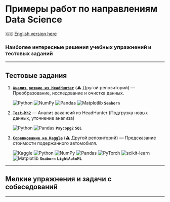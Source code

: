 # Примеры работ по направлениям Data Science #

:gb: [English version here](README.md)

### Наиболее интересные решения учебных упражнений и тестовых заданий ###

----

## Тестовые задания ##

1. [**`Анализ резюме из HeadHunter`**](https://github.com/stalkspectrum/sf-ds-course-all/tree/master/01-20-PROJECT-1)&nbsp;(:warning:&nbsp;Другой&nbsp;репозиторий)&nbsp;&mdash;
Преобразование, исследование и очистка данных.

    ![Python](https://img.shields.io/badge/python-3670A0?style=plastic&logo=python&logoColor=ffdd54)
    ![NumPy](https://img.shields.io/badge/numpy-%23013243.svg?style=plastic&logo=numpy&logoColor=white)
    ![Pandas](https://img.shields.io/badge/pandas-%23150458.svg?style=plastic&logo=pandas&logoColor=white)
    ![Matplotlib](https://img.shields.io/badge/Matplotlib-%23ffffff.svg?style=plastic&logo=Matplotlib&logoColor=black)
    **`Seaborn`**

2. [**`Test-hh2`**](https://github.com/wildfielded/samples-ds/tree/master/Test-hh2)&nbsp;&mdash;
Анализ вакансий из HeadHunter (Подгрузка новых данных, уточнение анализа)

    ![Python](https://img.shields.io/badge/python-3670A0?style=plastic&logo=python&logoColor=ffdd54)
    ![Pandas](https://img.shields.io/badge/pandas-%23150458.svg?style=plastic&logo=pandas&logoColor=white)
    **`Psycopg2`**
    **`SQL`**

3. [**`Соревнование на Kaggle`**](https://github.com/stalkspectrum/sf-ds-course-all/tree/master/03-37-KAGGLE-0)&nbsp;(:warning:&nbsp;Другой&nbsp;репозиторий)&nbsp;&mdash;
Предсказание стоимости подержанного автомобиля.

    ![Kaggle](https://img.shields.io/badge/Kaggle-035a7d?style=plastic&logo=kaggle&logoColor=white)
    ![Python](https://img.shields.io/badge/python-3670A0?style=plastic&logo=python&logoColor=ffdd54)
    ![NumPy](https://img.shields.io/badge/numpy-%23013243.svg?style=plastic&logo=numpy&logoColor=white)
    ![Pandas](https://img.shields.io/badge/pandas-%23150458.svg?style=plastic&logo=pandas&logoColor=white)
    ![PyTorch](https://img.shields.io/badge/PyTorch-%23EE4C2C.svg?style=plastic&logo=PyTorch&logoColor=white)
    ![scikit-learn](https://img.shields.io/badge/scikit--learn-%23F7931E.svg?style=plastic&logo=scikit-learn&logoColor=white)
    ![Matplotlib](https://img.shields.io/badge/Matplotlib-%23ffffff.svg?style=plastic&logo=Matplotlib&logoColor=black)
    **`Seaborn`**
    **`LightAutoML`**

----

## Мелкие упражнения и задачи с собеседований ##

----

